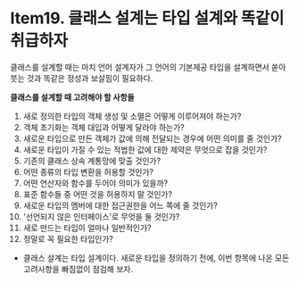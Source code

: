 # Item19. 클래스 설계는 타입 설계와 똑같이 취급하자
클래스를 설계할 때는 마치 언어 설계자가 그 언어의 기본제공 타입을 설계하면서 쏟아 붓는 것과 똑같은 정성과 보살핌이 필요하다.

**클래스를 설계할 때 고려해야 할 사항들**
1. 새로 정의한 타입의 객체 생성 및 소멸은 어떻게 이루어져야 하는가?
2. 객체 초기화는 객체 대입과 어떻게 달라야 하는가?
3. 새로운 타입으로 만든 객체가 값에 의해 전달되는 경우에 어떤 의미를 줄 것인가?
4. 새로운 타입이 가질 수 있는 적법한 값에 대한 제약은 무엇으로 잡을 것인가?
5. 기존의 클래스 상속 계통망에 맞출 것인가?
6. 어떤 종류의 타입 변환을 허용할 것인가?
7. 어떤 연산자와 함수를 두어야 의미가 있을까?
8. 표준 함수들 중 어떤 것을 허용하지 말 것인가?
9. 새로운 타입의 멤버에 대한 접근권한을 어느 쪽에 줄 것인가?
10. '선언되지 않은 인터페이스'로 무엇을 둘 것인가?
11. 새로 만드는 타입이 얼마나 일반적인가?
12. 정말로 꼭 필요한 타입인가?


+ 클래스 설계는 타입 설계이다. 새로운 타입을 정의하기 전에, 이번 항목에 나온 모든 고려사항을 빠짐없이 점검해 보자.